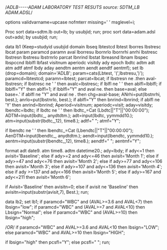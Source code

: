 /*ADLB-----ADAM LABORATORY TEST RESUTS
source: SDTM_LB ADAM.ADSL*/


options validvarname=upcase nofmterr missing=' ' msglevel=i;

Proc sort data=sdtm.lb out=lb; by usubjid; run;
proc sort data=adam.adsl out=adsl; by usubjid; run;

data lb1 (Keep=studyid usubjid domain lbseq lbtestcd lbtest lborres lbstresc lbcat param paramcd
paramn aval lborresu lbornrlo lbornrhi anrhi lbstresc lbstresn lbstresu lbstrnrlo parcat
lbnrind lbstat lbreasnd lbnam lbspec lbspccnd lbblfl lbfast visitnum aperiodc visitdy ady
epoch lbdtc adtm adt atm adtf atmf lbdy aday aendtm aentm aendt aendtf aentmf);
set lb (drop=domain);
domain='ADLB';
param=cats(Lbtest, '(',lbstresu,')');
paramcd=lbtestcd;
paramn=lbtest;
parcat=lbcat;
if lbstresn ne .then
aval-lbstresn;
if lbstresc ne ' ' then
avalc=lbstresc;
if lblfl ne ' ' then
ablfl=lbblfl;
if lbblfl="Y" then ablfl=1;
if lbblfl="Y" and aval ne. then base=aval;
else base=.'
if ablfl ne "Y" and aval ne . then chg=aval-base;
ANrhi=put(lbstnrhi, best.);
anrlo=put(lbstnrlo, best.);
if ablfl="Y" then bnrind=lbnrind;
if ablfl ne 'Y' then anrind=lbnrind;
Aperiod=visitnum;
aperiodc=visit;
aday=visitdy;
lbendtc=lbdtc;
if lbdtc ne ' ' then lbdtc_=Cat (Lbdtc||"T"||"00:00:00");
ADTM=input(lbdtc_, anydtdtm.);
adt=input(lbdtc, yymmdd10.);
atm=input(substr(lbdtc_,12), time8.);
adtf=" ";
atmf="Y";

if lbendtc ne ' ' then lbendtc_=Cat (Lbendtc||"T"||"00:00:00");
AenDTM=input(lbendtc_, anydtdtm.);
aendt=input(lbendtc, yymmdd10.);
aentm=input(substr(lbendtc_,12), time8.);
aendtf=" ";
aentmf="Y";

format adt date9. atm time8. adtm datetime20.;
ady=lbdy;
if ady<=1 then avisit='Baseline';
else if ady>=2 and ady<=46 then avisit='Month 1';
else if ady>=47 and ady<=76 then avisit='Month 2';
else if ady>=77 and ady<=106 then avisit='Month 3';
else if ady>=107 and ady<=136 then avisit='Month 4';
else if ady >=137 and ady<=166 then avisit='Month 5';
else if ady>=167 and ady<=211 then avisit='Month 6';

if Avisit='Baseline' then avisitn=0;
else if avisit ne 'Baseline' then avisitn=input(substr(avisit,7), Best.);
run; 

data lb2;
set lb1;
if paramcd="WBC" and (AVAL>=3.6 and AVAL<7) then lbsign="low";
if paramcd="WBC" and (AVAL>=7 and AVAL<10) then Lbsign="Normal";
else if paramcd="WBC" and (AVAL>=10) then lbsign="high";

/*OR*/
if paramcd="WBC" and AVAL>=3.6 and AVAL<10 then lbsign="LOW";
else paramcd="WBC" and AVAL>=10 then lbsign="HIGH";

if lbsign="high" then pcsfl="Y";
else pcsfl=" ";
run;










